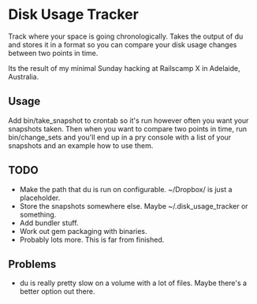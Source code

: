 Disk Usage Tracker
==================

Track where your space is going chronologically. Takes the output of du and
stores it in a format so you can compare your disk usage changes between two
points in time.

Its the result of my minimal Sunday hacking at Railscamp X in Adelaide,
Australia.

Usage
-----
Add bin/take\_snapshot to crontab so it's run however often you want your
snapshots taken. Then when you want to compare two points in time, run
bin/change_sets and you'll end up in a pry console with a list of your
snapshots and an example how to use them.

TODO
----
- Make the path that du is run on configurable. ~/Dropbox/ is just a placeholder.
- Store the snapshots somewhere else. Maybe ~/.disk\_usage\_tracker or something.
- Add bundler stuff.
- Work out gem packaging with binaries.
- Probably lots more. This is far from finished.

Problems
--------
- du is really pretty slow on a volume with a lot of files. Maybe there's a better option out there.
